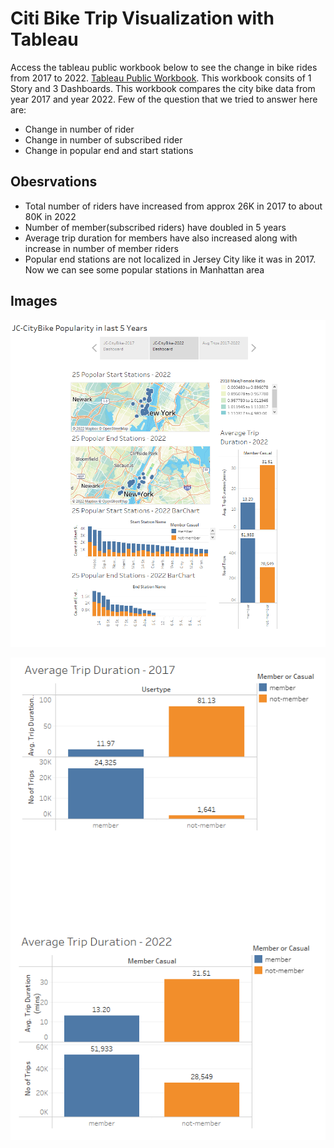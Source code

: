 # Citi Bike Trip Visualization with Tableau
Access the tableau public workbook below to see the change in bike rides from 2017 to 2022.
[Tableau Public Workbook](https://public.tableau.com/authoring/CitiBike-Analysis_16670429497860/JC-CityBikePopularityinlast5Years#2). This workbook consits of 1 Story and 3 Dashboards.
This workbook compares the city bike data from year 2017 and year 2022. Few of the question that we tried to answer here are:
* Change in number of rider
* Change in number of subscribed rider
* Change in popular end and start stations 



## Obesrvations
* Total number of riders have increased from approx 26K in 2017 to about 80K in 2022
* Number of member(subscribed riders) have doubled in 5 years
* Average trip duration for members have also increased along with increase in number of member riders
* Popular end stations are not localized in Jersey City like it was in 2017. Now we can see some popular stations in Manhattan area


## Images
![Story](Images/Story.PNG)

![TripDuration](Images/TripDuration.PNG)
